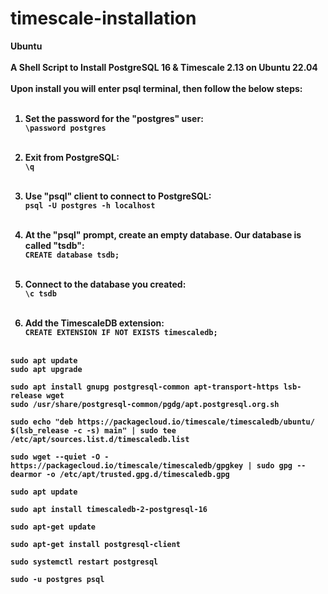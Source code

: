 # timescale-installation
<b>Ubuntu<b/><br/><br/>
A Shell Script to Install PostgreSQL 16 & Timescale 2.13 on Ubuntu 22.04<br/><br/>
Upon install you will enter psql terminal, then follow the below steps:<br/><br/>
1) Set the password for the "postgres" user:<br/>
`\password postgres`<br/><br/>

2) Exit from PostgreSQL:<br/>
`\q`<br/><br/>

3) Use "psql" client to connect to PostgreSQL:<br/>
`psql -U postgres -h localhost`<br/><br/>

4) At the "psql" prompt, create an empty database. Our database is called "tsdb":<br/>
`CREATE database tsdb;`<br/><br/>

5) Connect to the database you created:<br/>
`\c tsdb`<br/><br/>

6) Add the TimescaleDB extension:<br/>
`CREATE EXTENSION IF NOT EXISTS timescaledb;`<br/><br/>

```
sudo apt update
sudo apt upgrade

sudo apt install gnupg postgresql-common apt-transport-https lsb-release wget
sudo /usr/share/postgresql-common/pgdg/apt.postgresql.org.sh

sudo echo "deb https://packagecloud.io/timescale/timescaledb/ubuntu/ $(lsb_release -c -s) main" | sudo tee /etc/apt/sources.list.d/timescaledb.list

sudo wget --quiet -O - https://packagecloud.io/timescale/timescaledb/gpgkey | sudo gpg --dearmor -o /etc/apt/trusted.gpg.d/timescaledb.gpg

sudo apt update

sudo apt install timescaledb-2-postgresql-16

sudo apt-get update

sudo apt-get install postgresql-client

sudo systemctl restart postgresql

sudo -u postgres psql
```
